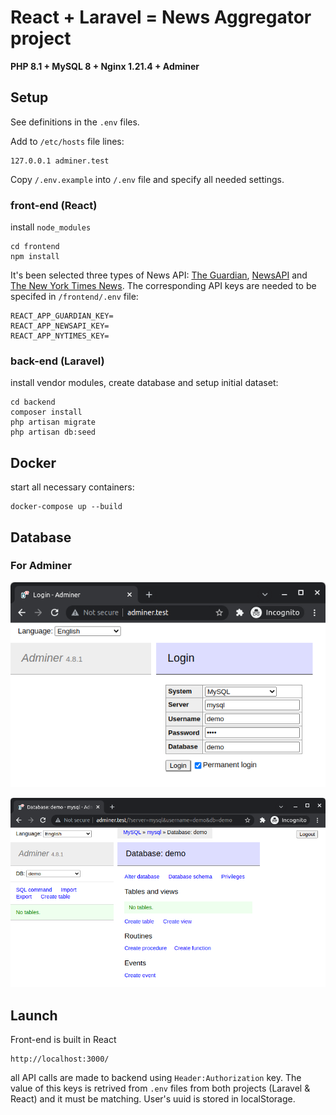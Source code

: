 # React + Laravel = News Aggregator project

**PHP 8.1 + MySQL 8 + Nginx 1.21.4 + Adminer**

## Setup

See definitions in the `.env` files.

Add to `/etc/hosts` file lines:

```
127.0.0.1 adminer.test
```

Copy `/.env.example` into `/.env` file and specify all needed settings.

### front-end (React)

install `node_modules`

```
cd frontend
npm install
```

It's been selected three types of News API: <a href="https://open-platform.theguardian.com/access/">The Guardian</a>, <a href="https://newsapi.org/">NewsAPI</a> and <a href="https://developer.nytimes.com/">The New York Times News</a>. The corresponding API keys are needed to be specifed in `/frontend/.env` file:

```
REACT_APP_GUARDIAN_KEY=
REACT_APP_NEWSAPI_KEY=
REACT_APP_NYTIMES_KEY=
```

### back-end (Laravel)

install vendor modules, create database and setup initial dataset:

```
cd backend
composer install
php artisan migrate
php artisan db:seed
```

## Docker

start all necessary containers:

```
docker-compose up --build
```

## Database

### For Adminer

![adminer-db](./doc/adminer-db.png)

![adminer-db](./doc/adminer-db-logged.png)

## Launch

Front-end is built in React

```
http://localhost:3000/
```

all API calls are made to backend using `Header:Authorization` key. The value of this keys is retrived from `.env` files from both projects (Laravel & React) and it must be matching. User's uuid is stored in localStorage.

